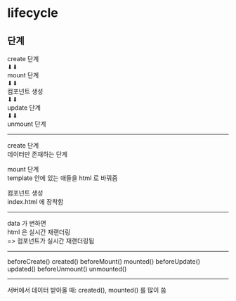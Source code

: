 # lifecycle

## 단계

create 단계  
⬇⬇  
mount 단계  
⬇⬇  
컴포넌트 생성  
⬇⬇  
update 단계  
⬇⬇  
unmount 단계  

--- 

create 단계  
    데이터만 존재하는 단계  

mount 단계  
    template 안에 있는 애들을 html 로 바꿔줌  

컴포넌트 생성  
    index.html 에 장착함  

--- 

data 가 변하면   
html 은 실시간 재랜더링  
 => 컴포넌트가 실시간 재랜더링됨  

--- 

beforeCreate()
created()
beforeMount()
mounted()
beforeUpdate()
updated()
beforeUnmount()
unmounted()


---


서버에서 데이터 받아올 때: created(), mounted() 를 많이 씀

